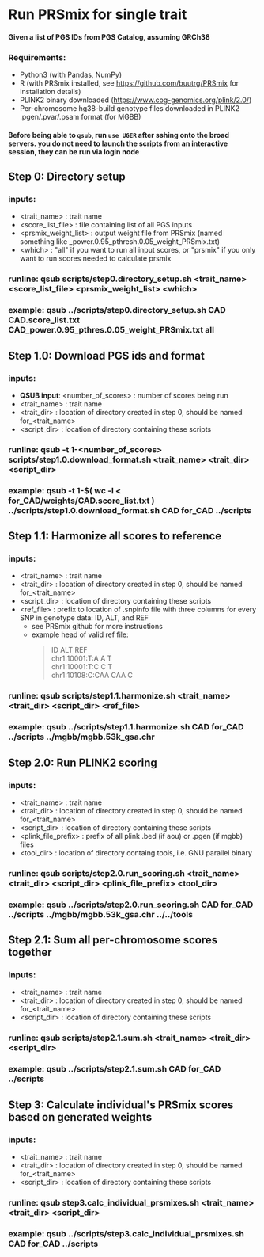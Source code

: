 # Run PRSmix for single trait
#### Given a list of PGS IDs from PGS Catalog, assuming GRCh38

### Requirements:
* Python3 (with Pandas, NumPy)
* R (with PRSmix installed, see https://github.com/buutrg/PRSmix for installation details)
* PLINK2 binary downloaded (https://www.cog-genomics.org/plink/2.0/)
* Per-chromosome hg38-build genotype files downloaded in PLINK2 .pgen/.pvar/.psam format (for MGBB)

#### Before being able to `qsub`, run `use UGER` after sshing onto the broad servers. you do not need to launch the scripts from an interactive session, they can be run via login node


## Step 0: Directory setup

### inputs: 
* <trait_name> : trait name
* <score_list_file> : file containing list of all PGS inputs
* <prsmix_weight_list> : output weight file from PRSmix (named something like <trait>_power.0.95_pthresh.0.05_weight_PRSmix.txt)
* <which\> : "all" if you want to run all input scores, or "prsmix" if you only want to run scores needed to calculate prsmix
### runline: qsub scripts/step0.directory_setup.sh <trait_name> <score_list_file>  <prsmix_weight_list> <which\>
### example: qsub ../scripts/step0.directory_setup.sh CAD CAD.score_list.txt CAD_power.0.95_pthres.0.05_weight_PRSmix.txt all



## Step 1.0: Download PGS ids and format

### inputs: 
* **QSUB input**: <number_of_scores> : number of scores being run
* <trait_name> : trait name
* <trait_dir> : location of directory created in step 0, should be named for_<trait_name>
* <script_dir> : location of directory containing these scripts
  
### runline: qsub -t 1-<number_of_scores> scripts/step1.0.download_format.sh <trait_name> <trait_dir> <script_dir>
### example: qsub -t 1-$( wc -l < for_CAD/weights/CAD.score_list.txt ) ../scripts/step1.0.download_format.sh CAD for_CAD ../scripts


## Step 1.1: Harmonize all scores to reference

### inputs: 
* <trait_name> : trait name
* <trait_dir> : location of directory created in step 0, should be named for_<trait_name>
* <script_dir> : location of directory containing these scripts
* <ref_file> : prefix to location of .snpinfo file with three columns for every SNP in genotype data: ID, ALT, and REF
  * see PRSmix github for more instructions
  * example head of valid ref file:
    >   ID      ALT     REF<br>
    >   chr1:10001:T:A  A       T<br>
    >   chr1:10001:T:C  C       T<br>
    >   chr1:10108:C:CAA        CAA     C<br>
  
### runline: qsub scripts/step1.1.harmonize.sh <trait_name> <trait_dir> <script_dir> <ref_file>
### example: qsub ../scripts/step1.1.harmonize.sh CAD for_CAD ../scripts ../mgbb/mgbb.53k_gsa.chr


## Step 2.0: Run PLINK2 scoring

### inputs: 
* <trait_name> : trait name
* <trait_dir> : location of directory created in step 0, should be named for_<trait_name>
* <script_dir> : location of directory containing these scripts
* <plink_file_prefix> : prefix of all plink .bed (if aou) or .pgen (if mgbb) files
* <tool_dir> : location of directory containg tools, i.e. GNU parallel binary

### runline: qsub scripts/step2.0.run_scoring.sh <trait_name> <trait_dir> <script_dir> <plink_file_prefix> <tool_dir>
### example: qsub ../scripts/step2.0.run_scoring.sh CAD for_CAD ../scripts ../mgbb/mgbb.53k_gsa.chr ../../tools


## Step 2.1: Sum all per-chromosome scores together

### inputs: 
* <trait_name> : trait name
* <trait_dir> : location of directory created in step 0, should be named for_<trait_name>
* <script_dir> : location of directory containing these scripts

### runline: qsub scripts/step2.1.sum.sh <trait_name> <trait_dir> <script_dir>
### example: qsub ../scripts/step2.1.sum.sh CAD for_CAD ../scripts 


## Step 3: Calculate individual's PRSmix scores based on generated weights

### inputs: 
* <trait_name> : trait name
* <trait_dir> : location of directory created in step 0, should be named for_<trait_name>
* <script_dir> : location of directory containing these scripts

### runline: qsub step3.calc_individual_prsmixes.sh <trait_name> <trait_dir> <script_dir> 
### example: qsub ../scripts/step3.calc_individual_prsmixes.sh CAD for_CAD ../scripts



